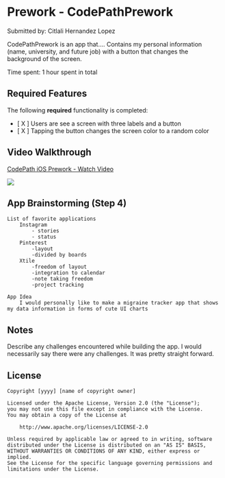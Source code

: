 # Prework - CodePathPrework

Submitted by: Citlali Hernandez Lopez

CodePathPrework is an app that…. Contains my personal information (name, university, and future job) with a button that changes the background of the screen. 

Time spent: 1 hour spent in total

## Required Features

The following **required** functionality is completed:

- [ X ] Users are see a screen with three labels and a button
- [ X ] Tapping the button changes the screen color to a random color
 
## Video Walkthrough

<div>
    <a href="https://www.loom.com/share/f3b8e6ca8b314b30affe8d88ca87743b">
      <p>CodePath iOS Prework - Watch Video</p>
    </a>
    <a href="https://www.loom.com/share/f3b8e6ca8b314b30affe8d88ca87743b">
      <img style="max-width:300px;" src="https://cdn.loom.com/sessions/thumbnails/f3b8e6ca8b314b30affe8d88ca87743b-f2faac9f532060e1-full-play.gif">
    </a>
</div>

## App Brainstorming (Step 4)
    List of favorite applications
        Instagram
            - stories
            - status 
        Pinterest
            -layout
            -divided by boards
        Xtile
            -freedom of layout
            -integration to calendar
            -note taking freedom 
            -project tracking

    App Idea 
        I would personally like to make a migraine tracker app that shows my data information in forms of cute UI charts
## Notes

Describe any challenges encountered while building the app.
I would necessarily say there were any challenges. It was pretty straight forward.

## License

    Copyright [yyyy] [name of copyright owner]

    Licensed under the Apache License, Version 2.0 (the "License");
    you may not use this file except in compliance with the License.
    You may obtain a copy of the License at

        http://www.apache.org/licenses/LICENSE-2.0

    Unless required by applicable law or agreed to in writing, software
    distributed under the License is distributed on an "AS IS" BASIS,
    WITHOUT WARRANTIES OR CONDITIONS OF ANY KIND, either express or implied.
    See the License for the specific language governing permissions and
    limitations under the License.
